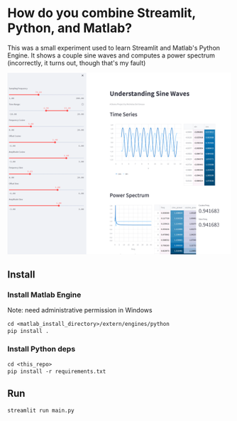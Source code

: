 # How do you combine Streamlit, Python, and Matlab?

This was a small experiment used to learn Streamlit and Matlab's Python Engine. 
It shows a couple sine waves and computes a power spectrum (incorrectly, it turns out, though that's my fault)

![screenshot](imgs/screenshot.png)

## Install

### Install Matlab Engine

Note: need administrative permission in Windows
```
cd <matlab_install_directory>/extern/engines/python 
pip install .
```

### Install Python deps
```
cd <this_repo>
pip install -r requirements.txt
```

## Run
```
streamlit run main.py
```
